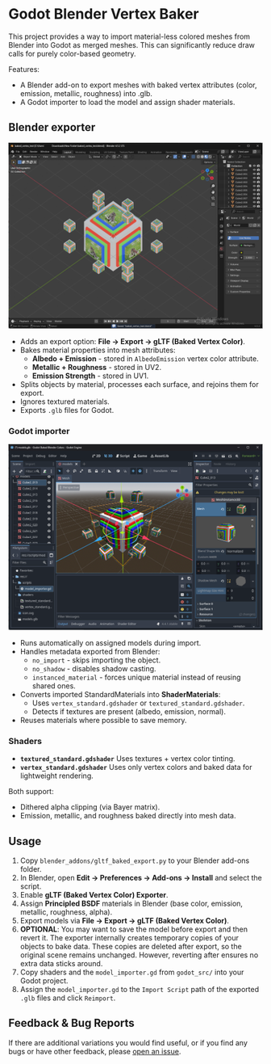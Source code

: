 # Godot Blender Vertex Baker

This project provides a way to import material-less colored meshes from Blender into Godot as merged meshes. This can significantly reduce draw calls for purely color-based geometry.

Features:

* A Blender add-on to export meshes with baked vertex attributes (color, emission, metallic, roughness) into .glb.
* A Godot importer to load the model and assign shader materials.

## Blender exporter

![](images/blender.png)

* Adds an export option: **File -> Export -> gLTF (Baked Vertex Color)**.
* Bakes material properties into mesh attributes:
  * **Albedo + Emission** - stored in `AlbedoEmission` vertex color attribute.
  * **Metallic + Roughness** - stored in UV2.
  * **Emission Strength** - stored in UV1.
* Splits objects by material, processes each surface, and rejoins them for export.
* Ignores textured materials.
* Exports `.glb` files for Godot.

### Godot importer

![](images/godot.png)

* Runs automatically on assigned models during import.
* Handles metadata exported from Blender:
  * `no_import` - skips importing the object.
  * `no_shadow` - disables shadow casting.
  * `instanced_material` - forces unique material instead of reusing shared ones.
* Converts imported StandardMaterials into **ShaderMaterials**:
  * Uses `vertex_standard.gdshader` or `textured_standard.gdshader`.
  * Detects if textures are present (albedo, emission, normal).
* Reuses materials where possible to save memory.

### Shaders

* **`textured_standard.gdshader`**
  Uses textures + vertex color tinting.
* **`vertex_standard.gdshader`**
  Uses only vertex colors and baked data for lightweight rendering.
  
Both support:
* Dithered alpha clipping (via Bayer matrix).
* Emission, metallic, and roughness baked directly into mesh data.

## Usage

1. Copy `blender_addons/gltf_baked_export.py` to your Blender add-ons folder.
2. In Blender, open **Edit -> Preferences -> Add-ons -> Install** and select the script.
3. Enable **gLTF (Baked Vertex Color) Exporter**.
4. Assign **Principled BSDF** materials in Blender (base color, emission, metallic, roughness, alpha).
5. Export models via **File -> Export -> gLTF (Baked Vertex Color)**.
6. **OPTIONAL**: You may want to save the model before export and then revert it. The exporter internally creates temporary copies of your objects to bake data. These copies are deleted after export, so the original scene remains unchanged. However, reverting after ensures no extra data sticks around.
7. Copy shaders and the `model_importer.gd` from `godot_src/` into your Godot project.
8. Assign the `model_importer.gd` to the `Import Script` path of the exported `.glb` files and click `Reimport`.

## Feedback & Bug Reports


If there are additional variations you would find useful, or if you find any bugs or have other feedback, please [open an issue](https://github.com/Donitzo/godot-blender-vertex-baker/issues).

